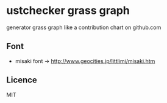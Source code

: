 # ustchecker grass graph

generator grass graph like a contribution chart on github.com

## Font

- misaki font -> http://www.geocities.jp/littlimi/misaki.htm

## Licence

MIT
